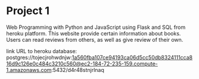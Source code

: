 # Project 1

Web Programming with Python and JavaScript using Flask and SQL from heroku platform.
This website provide certain information about books.
Users can read reviews from others, as well as give review of their own.

link URL to heroku database: 
postgres://tojecjrohwdnjw:1a560fba107ce94193ca06d5cc50db8324111cca816d9c126e0c484c3210c560@ec2-184-72-235-159.compute-1.amazonaws.com:5432/d4r48stnjrlnaq
